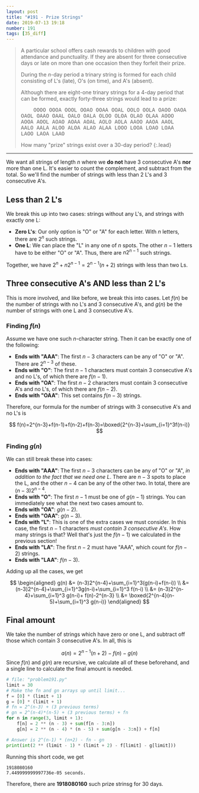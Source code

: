 ```yaml
---
layout: post
title: "#191 - Prize Strings"
date: 2019-07-13 19:18
number: 191
tags: [35_diff]
---
```

> A particular school offers cash rewards to children with good attendance and punctuality. If they are absent for three consecutive days or late on more than one occasion then they forfeit their prize.
>
> During the $n$-day period a trinary string is formed for each child consisting of L's (late), O's (on time), and A's (absent).
>
> Although there are eight-one trinary strings for a 4-day period that can be formed, exactly forty-three strings would lead to a prize:
>
> <pre>
>     OOOO OOOA OOOL OOAO OOAA OOAL OOLO OOLA OAOO OAOA
> OAOL OAAO OAAL OALO OALA OLOO OLOA OLAO OLAA AOOO
> AOOA AOOL AOAO AOAA AOAL AOLO AOLA AAOO AAOA AAOL
> AALO AALA ALOO ALOA ALAO ALAA LOOO LOOA LOAO LOAA
> LAOO LAOA LAAO
> </pre>
>
> How many "prize" strings exist over a 30-day period?
{:.lead}
* * *

We want all strings of length $n$ where we **do not** have 3 consecutive A's **nor** more than one L. It's easier to count the complement, and subtract from the total. So we'll find the number of strings with less than 2 L's and 3 consecutive A's.
## Less than 2 L's
We break this up into two cases: strings without any L's, and strings with exactly one L:
* **Zero L's**: Our only option is "O" or "A" for each letter. With $n$ letters, there are $2^n$ such strings.
* **One L**: We can place the "L" in any one of $n$ spots. The other $n-1$ letters have to be either "O" or "A". Thus, there are $n2^{n-1}$ such strings.

Together, we have $2^n+n2^{n-1} = 2^{n-1}(n+2)$ strings with less than two Ls.
## Three consecutive A's AND less than 2 L's
This is more involved, and like before, we break this into cases. Let $f(n)$ be the number of strings with no L's and 3 consecutive A's, and $g(n)$ be the number of strings with one L and 3 consecutive A's.
### Finding $f(n)$
Assume we have one such $n$-character string. Then it can be exactly one of the following:
* **Ends with "AAA"**: The first $n-3$ characters can be any of "O" or "A". There are $2^{n-3}$ of these.
* **Ends with "O"**: The first $n-1$ characters must contain 3 consecutive A's and no L's, of which there are $f(n-1)$.
* **Ends with "OA"**: The first $n-2$ characters must contain 3 consecutive A's and no L's, of which there are $f(n-2)$.
* **Ends with "OAA"**: This set contains $f(n-3)$ strings.

Therefore, our formula for the number of strings with 3 consecutive A's and no L's is

$$
f(n)=2^{n-3}+f(n-1)+f(n-2)+f(n-3)=\boxed{2^{n-3}+\sum_{i=1}^3f(n-i)}
$$

### Finding $g(n)$
We can still break these into cases:
* **Ends with "AAA"**: The first $n-3$ characters can be any of "O" or "A", *in addition to the fact that we need one L*. There are $n-3$ spots to place the L, and the other $n-4$ can be any of the other two. In total, there are $(n-3)2^{n-4}$.
* **Ends with "O"**: The first $n-1$ must be one of $g(n-1)$ strings. You can immediately see what the next two cases amount to.
* **Ends with "OA"**: $g(n-2)$.
* **Ends with "OAA"**: $g(n-3)$.
* **Ends with "L"**: This is one of the extra cases we must consider. In this case, the first $n-1$ characters *must contain 3 consecutive A's*. How many strings is that? Well that's just the $f(n-1)$ we calculated in the previous section!
* **Ends with "LA"**: The first $n-2$ must have "AAA", which count for $f(n-2)$ strings.
* **Ends with "LAA"**: $f(n-3)$.

Adding up all the cases, we get

$$
\begin{aligned}
	g(n) &= (n-3)2^{n-4}+\sum_{i=1}^3(g(n-i)+f(n-i))
	\\ &=
	(n-3)2^{n-4}+\sum_{i=1}^3g(n-i)+\sum_{i=1}^3 f(n-i)
	\\ &=
	(n-3)2^{n-4}+\sum_{i=1}^3 g(n-i)+ f(n)-2^{n-3}
	\\ &=
	\boxed{2^{n-4}(n-5)+\sum_{i=1}^3 g(n-i)}
\end{aligned}
$$
## Final amount
We take the number of strings which have zero or one L, and subtract off those which contain 3 consecutive A's. In all, this is

$$
a(n)=2^{n-1}(n+2)-f(n)-g(n)
$$
Since $f(n)$ and $g(n)$ are recursive, we calculate all of these beforehand, and a single line to calculate the final amount is needed.
```python
# file: "problem191.py"
limit = 30
# Make the fn and gn arrays up until limit...
f = [0] * (limit + 1)
g = [0] * (limit + 1)
# fn = 2^(n-3) + (3 previous terms)
# gn = 2^(n-4)*(n-5) + (3 previous terms) + fn
for n in range(3, limit + 1):
    f[n] = 2 ** (n - 3) + sum(f[n - 3:n])
    g[n] = 2 ** (n - 4) * (n - 5) + sum(g[n - 3:n]) + f[n]

# Answer is 2^(n-1) * (n+2) - fn - gn
print(int(2 ** (limit - 1) * (limit + 2) - f[limit] - g[limit]))
```
Running this short code, we get
```
1918080160
7.449999999997736e-05 seconds.
```
Therefore, there are **1918080160** such prize strinsg for 30 days.